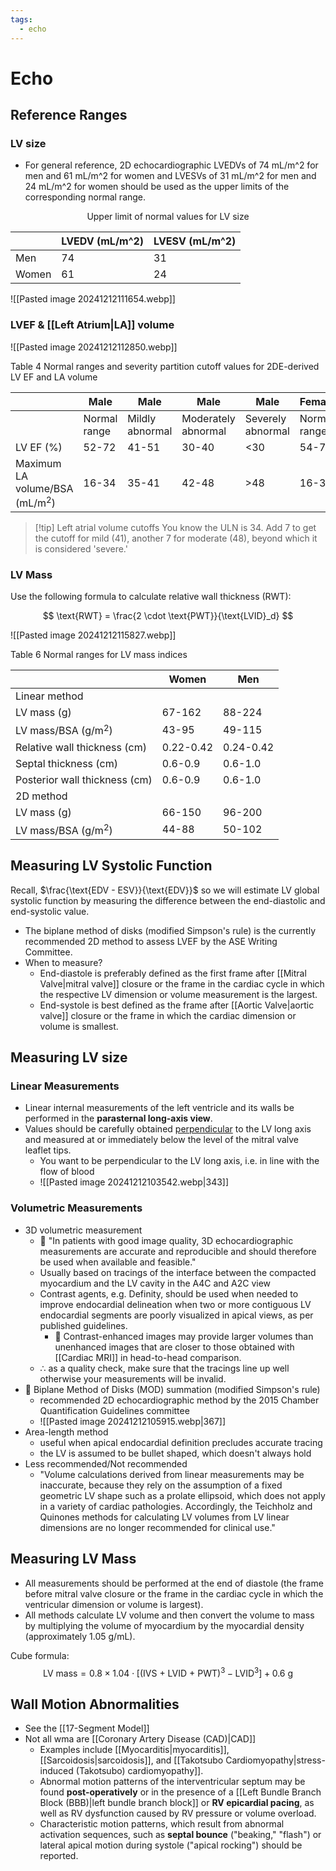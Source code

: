 ```yaml
---
tags:
  - echo
---
```


# Echo

## Reference Ranges

### LV size

- For general reference, 2D echocardiographic LVEDVs of 74 mL/m^2 for men and 61 mL/m^2 for women and LVESVs of 31 mL/m^2 for men and 24 mL/m^2 for women should be used as the upper limits of the corresponding normal range.

<center>Upper limit of normal values for LV size</center>

|       | LVEDV (mL/m^2) | LVESV (mL/m^2) |
| ----- | -------------- | -------------- |
| Men   | 74             | 31             |
| Women | 61             | 24             |
![[Pasted image 20241212111654.webp]]

### LVEF & [[Left Atrium|LA]] volume

![[Pasted image 20241212112850.webp]]

Table 4 Normal ranges and severity partition cutoff values for 2DE-derived LV EF and LA volume

|                                    | Male         | Male            | Male                | Male              | Female       | Female          | Female              | Female            |
|------------------------------------|--------------|-----------------|---------------------|-------------------|--------------|-----------------|---------------------|-------------------|
|                                    | Normal range | Mildly abnormal | Moderately abnormal | Severely abnormal | Normal range | Mildly abnormal | Moderately abnormal | Severely abnormal |
| LV EF (%)                          | 52-72        | 41-51           | 30-40               | <30               | 54-74        | 41-53           | 30-40               | <30               |
| Maximum LA volume/BSA (mL/m$^{2}$) | 16-34        | 35-41           | 42-48               | >48               | 16-34        | 35-41           | 42-48               | >48               |


> [!tip] Left atrial volume cutoffs
> You know the ULN is 34. Add 7 to get the cutoff for mild (41), another 7 for moderate (48), beyond which it is considered 'severe.'


### LV Mass

Use the following formula to calculate relative wall thickness (RWT):

$$
\text{RWT} = \frac{2 \cdot \text{PWT}}{\text{LVID}_d}
$$

![[Pasted image 20241212115827.webp]]

Table 6 Normal ranges for LV mass indices

|                               | Women     | Men       |
|-------------------------------|-----------|-----------|
| Linear method                 |           |           |
| LV mass (g)                   | 67-162    | 88-224    |
| LV mass/BSA (g/m$^{2}$)       | 43-95     | 49-115    |
| Relative wall thickness (cm)  | 0.22-0.42 | 0.24-0.42 |
| Septal thickness (cm)         | 0.6-0.9   | 0.6-1.0   |
| Posterior wall thickness (cm) | 0.6-0.9   | 0.6-1.0   |
| 2D method                     |           |           |
| LV mass (g)                   | 66-150    | 96-200    |
| LV mass/BSA (g/m$^{2}$)       | 44-88     | 50-102    |


## Measuring LV Systolic Function

Recall, $\frac{\text{EDV - ESV}}{\text{EDV}}$ so we will estimate LV global systolic function by measuring the difference between the end-diastolic and end-systolic value.
- The biplane method of disks (modified Simpson's rule) is the currently recommended 2D method to assess LVEF by the ASE Writing Committee.
- When to measure?
	- End-diastole is preferably defined as the first frame after [[Mitral Valve|mitral valve]] closure or the frame in the cardiac cycle in which the respective LV dimension or volume measurement is the largest. 
	- End-systole is best defined as the frame after [[Aortic Valve|aortic valve]] closure or the frame in which the cardiac dimension or volume is smallest. 
## Measuring LV size

### Linear Measurements

- Linear internal measurements of the left ventricle and its walls be performed in the **parasternal long-axis view**. 
- Values should be carefully obtained <u>perpendicular</u> to the LV long axis and measured at or immediately below the level of the mitral valve leaflet tips.
	- You want to be perpendicular to the LV long axis, i.e. in line with the flow of blood
	- ![[Pasted image 20241212103542.webp|343]]

### Volumetric Measurements

- 3D volumetric measurement
	- 🌟 "In patients with good image quality, 3D echocardiographic measurements are accurate and reproducible and should therefore be used when available and feasible."
	- Usually based on tracings of the interface between the compacted myocardium and the LV cavity in the A4C and A2C view
	- Contrast agents, e.g. Definity, should be used when needed to improve endocardial delineation when two or more contiguous LV endocardial segments are poorly visualized in apical views, as per published guidelines.
		- 📝 Contrast-enhanced images may provide larger volumes than unenhanced images that are closer to those obtained with [[Cardiac MRI]] in head-to-head comparison.
	- ∴ as a quality check, make sure that the tracings line up well otherwise your measurements will be invalid.
- 🌟 Biplane Method of Disks (MOD) summation (modified Simpson's rule)
	- recommended 2D echocardiographic method by the 2015 Chamber Quantification Guidelines committee
	- ![[Pasted image 20241212105915.webp|367]]
- Area-length method
	- useful when apical endocardial definition precludes accurate tracing
	- the LV is assumed to be bullet shaped, which doesn't always hold
- Less recommended/Not recommended
	- "Volume calculations derived from linear measurements may be inaccurate, because they rely on the assumption of a fixed geometric LV shape such as a prolate ellipsoid, which does not apply in a variety of cardiac pathologies. Accordingly, the Teichholz and Quinones methods for calculating LV volumes from LV linear dimensions are no longer recommended for clinical use."

## Measuring LV Mass

- All measurements should be performed at the end of diastole (the frame before mitral valve closure or the frame in the cardiac cycle in which the ventricular dimension or volume is largest).
- All methods calculate LV volume and then convert the volume to mass by multiplying the volume of myocardium by the myocardial density (approximately 1.05 g/mL).

Cube formula:
$$
\text{LV mass} = 0.8 \times 1.04 \cdot[(\text{IVS + LVID + PWT})^3 - \text{LVID}^3] + 0.6 \text{ g}
$$

## Wall Motion Abnormalities

- See the [[17-Segment Model]]
- Not all wma are [[Coronary Artery Disease (CAD)|CAD]]
	- Examples include [[Myocarditis|myocarditis]], [[Sarcoidosis|sarcoidosis]], and [[Takotsubo Cardiomyopathy|stress-induced (Takotsubo) cardiomyopathy]]. 
	- Abnormal motion patterns of the interventricular septum may be found **post-operatively** or in the presence of a [[Left Bundle Branch Block (BBB)|left bundle branch block]] or **RV epicardial pacing**, as well as RV dysfunction caused by RV pressure or volume overload. 
	- Characteristic motion patterns, which result from abnormal activation sequences, such as **septal bounce** ("beaking," "flash") or lateral apical motion during systole ("apical rocking") should be reported.